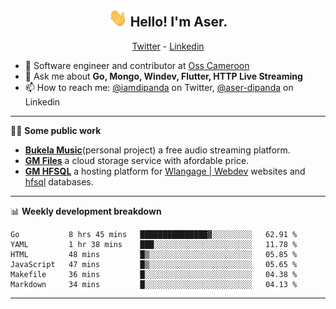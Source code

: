 <h2 align="center"> <img src="https://github.com/gabriel-TheCode/gabriel-TheCode/blob/master/gifs/Hi.gif" width="30px"> Hello! I'm Aser.</h2>
<p align="center">
  <a href="https://twitter.com/iamdipanda">Twitter</a> - 
  <a href="https://www.linkedin.com/in/aser-dipanda/">Linkedin</a>
</p>


- 🔭 Software engineer and contributor at [Oss Cameroon](https://github.com/osscameroon)
- 💬 Ask me about **Go, Mongo, Windev, Flutter, HTTP Live Streaming**
- 📫 How to reach me: [@iamdipanda](https://twitter.com/iamdipanda) on Twitter, [@aser-dipanda](https://www.linkedin.com/in/aser-dipanda/) on Linkedin

-------

👨‍💻 **Some public work**

- **[Bukela Music](https://music.bukela.co)**(personal project) a free audio streaming platform. 
- **[GM Files](https://gamesmania.io)** a cloud storage service with afordable price.
- **[GM HFSQL](https://gamesmania.io)** a hosting platform for [Wlangage | Webdev](https://pcsoft.fr/webdev/index.html) websites and [hfsql](https://pcsoft.fr/accueilpub/hfsql.htm) databases.
-------

📊 **Weekly development breakdown**

<!--START_SECTION:waka-->

```text
Go           8 hrs 45 mins   ███████████████▓░░░░░░░░░   62.91 %
YAML         1 hr 38 mins    ███░░░░░░░░░░░░░░░░░░░░░░   11.78 %
HTML         48 mins         █▒░░░░░░░░░░░░░░░░░░░░░░░   05.85 %
JavaScript   47 mins         █▒░░░░░░░░░░░░░░░░░░░░░░░   05.65 %
Makefile     36 mins         █░░░░░░░░░░░░░░░░░░░░░░░░   04.38 %
Markdown     34 mins         █░░░░░░░░░░░░░░░░░░░░░░░░   04.13 %
```

<!--END_SECTION:waka-->

-------
